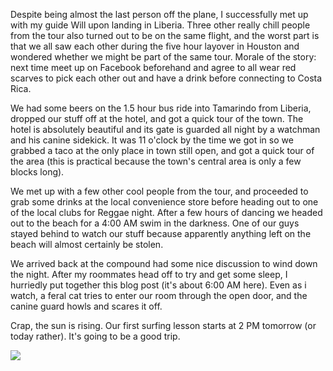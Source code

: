 Despite being almost the last person off the plane, I successfully met up with my guide Will upon landing in Liberia. Three other really chill people from the tour also turned out to be on the same flight, and the worst part is that we all saw each other during the five hour layover in Houston and wondered whether we might be part of the same tour. Morale of the story: next time meet up on Facebook beforehand and agree to all wear red scarves to pick each other out and have a drink before connecting to Costa Rica.

We had some beers on the 1.5 hour bus ride into Tamarindo from Liberia, dropped our stuff off at the hotel, and got a quick tour of the town. The hotel is absolutely beautiful and its gate is guarded all night by a watchman and his canine sidekick. It was 11 o'clock by the time we got in so we grabbed a taco at the only place in town still open, and got a quick tour of the area (this is practical because the town's central area is only a few blocks long).

We met up with a few other cool people from the tour, and proceeded to grab some drinks at the local convenience store before heading out to one of the local clubs for Reggae night. After a few hours of dancing we headed out to the beach for a 4:00 AM swim in the darkness. One of our guys stayed behind to watch our stuff because apparently anything left on the beach will almost certainly be stolen.

We arrived back at the compound had some nice discussion to wind down the night. After my roommates head off to try and get some sleep, I hurriedly put together this blog post (it's about 6:00 AM here). Even as i watch, a feral cat tries to enter our room through the open door, and the canine guard howls and scares it off.

Crap, the sun is rising. Our first surfing lesson starts at 2 PM tomorrow (or today rather). It's going to be a good trip.

<div class="figure_plain"><a href="http://www.flickr.com/photos/brandurleach/5374649275/"><img src="http://farm6.static.flickr.com/5042/5374649275_2173d671e1.jpg" /></a></div>

